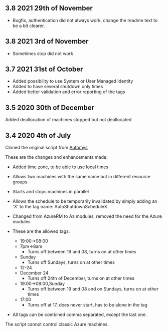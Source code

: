 ## 3.8 2021 29th of November
- Bugfix, authentication did not always work, change the readme text to be a bit clearer.

## 3.8 2021 3rd of November
- Sometimes stop did not work

## 3.7 2021 31st of October
- Added possibility to use System or User Managed Identity
- Added to have several shutdown only times
- Added better validation and error reporting of the tags

## 3.5 2020 30th of December
Added deallocation of machines stopped but not deallocated

## 3.4 2020 4th of July
Cloned the original script from [Automys](https://automys.com/library/asset/scheduled-virtual-machine-shutdown-startup-microsoft-azure)

These are the changes and enhancements made:
- Added time zone, to be able to use local times
- Allows two machines with the same name but in different resource groups
- Starts and stops machines in parallel
- Allows the schedule to be temporarily invalidated by simply adding an 'X' to the tag name: AutoShutdownScheduleX
- Changed from AzureRM to Az modules, removed the need for the Azure modules

- These are the allowed tags:
  - 19:00->08:00
  - 7pm->8am
    - Turns off between 19 and 08, turns on at other times
  - Sunday
    - Turns off Sundays, turns on at other times
  - 12-24
  - December 24
    - Turns off 24th of December, turns on at other times
  - 19:00->08:00,Sunday
    - Turns off between 19 and 08 and on Sundays, turns on at other times
  - 17:00
    - Turns off at 17, does never start, has to be alone in the tag
- All tags can be combined comma separated, except the last one.

The script cannot control classic Azure machines.
